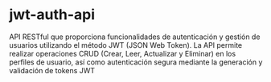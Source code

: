 # jwt-auth-api
API RESTful que proporciona funcionalidades de autenticación y gestión de usuarios utilizando el método JWT (JSON Web Token). La API permite realizar operaciones CRUD (Crear, Leer, Actualizar y Eliminar) en los perfiles de usuario, así como autenticación segura mediante la generación y validación de tokens JWT
